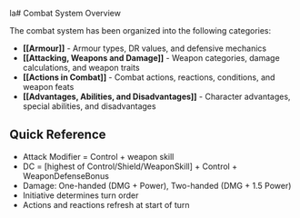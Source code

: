 la# Combat System Overview

The combat system has been organized into the following categories:

- **[[Armour]]** - Armour types, DR values, and defensive mechanics
- **[[Attacking, Weapons and Damage]]** - Weapon categories, damage calculations, and weapon traits
- **[[Actions in Combat]]** - Combat actions, reactions, conditions, and weapon feats
- **[[Advantages, Abilities, and Disadvantages]]** - Character advantages, special abilities, and disadvantages

## Quick Reference
- Attack Modifier = Control + weapon skill
- DC = [highest of Control/Shield/WeaponSkill] + Control + WeaponDefenseBonus
- Damage: One-handed (DMG + Power), Two-handed (DMG + 1.5 Power)
- Initiative determines turn order
- Actions and reactions refresh at start of turn